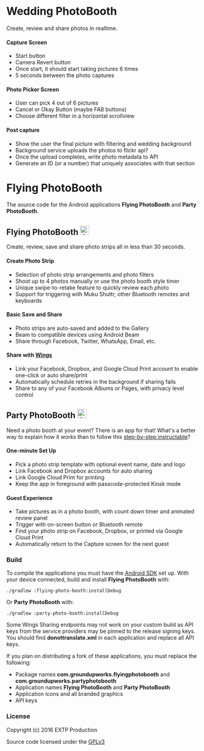 
Wedding PhotoBooth
=================

Create, review and share photos in realtime.

#### Capture Screen
* Start button
* Camera Revert button
* Once start, it should start taking pictures 6 times
* 5 seconds between the photo captures

#### Photo Picker Screen
* User can pick 4 out of 6 pictures
* Cancel or Okay Button (maybe FAB buttons)
* Choose different filter in a horizontal scrollview

#### Post capture
* Show the user the final picture with filtering and wedding background
* Background service uploads the photos to flickr api?
* Once the upload completes, write photo metadata to API
* Generate an ID (or a number) that uniquely associates with that section


Flying PhotoBooth
=================

The source code for the Android applications **Flying PhotoBooth** and **Party PhotoBooth**.

## Flying PhotoBooth <a href="https://play.google.com/store/apps/details?id=com.groundupworks.flyingphotobooth&utm_source=global_co&utm_medium=prtnr&utm_content=Mar2515&utm_campaign=PartBadge&pcampaignid=MKT-AC-global-none-all-co-pr-py-PartBadges-Oct1515-1"><img alt="Get it on Google Play" src="https://play.google.com/intl/en_us/badges/images/apps/en-play-badge.png" height="24px" /></a>

Create, review, save and share photo strips all in less than 30 seconds.

#### Create Photo Strip

* Selection of photo strip arrangements and photo filters
* Shoot up to 4 photos manually or use the photo booth style timer
* Unique swipe-to-retake feature to quickly review each photo
* Support for triggering with Muku Shuttr, other Bluetooth remotes and keyboards

#### Basic Save and Share

* Photo strips are auto-saved and added to the Gallery
* Beam to compatible devices using Android Beam
* Share through Facebook, Twitter, WhatsApp, Email, etc.

#### Share with [Wings](http://www.groundupworks.com/wings/)

* Link your Facebook, Dropbox, and Google Cloud Print account to enable one-click or auto share/print
* Automatically schedule retries in the background if sharing fails
* Share to any of your Facebook Albums or Pages, with privacy level control

## Party PhotoBooth <a href="https://play.google.com/store/apps/details?id=com.groundupworks.partyphotobooth&utm_source=global_co&utm_medium=prtnr&utm_content=Mar2515&utm_campaign=PartBadge&pcampaignid=MKT-AC-global-none-all-co-pr-py-PartBadges-Oct1515-1"><img alt="Get it on Google Play" src="https://play.google.com/intl/en_us/badges/images/apps/en-play-badge.png" height="24px" /></a>

Need a photo booth at your event? There is an app for that! What's a better way to explain how it works than to follow this [step-by-step instructable](http://www.instructables.com/id/5-minute-Photo-Booth/)?

#### One-minute Set Up

* Pick a photo strip template with optional event name, date and logo
* Link Facebook and Dropbox accounts for auto sharing
* Link Google Cloud Print for printing
* Keep the app in foreground with passcode-protected Kiosk mode

#### Guest Experience

* Take pictures as in a photo booth, with count down timer and animated review panel
* Trigger with on-screen button or Bluetooth remote
* Find your photo strip on Facebook, Dropbox, or printed via Google Cloud Print
* Automatically return to the Capture screen for the next guest

### Build

To compile the applications you must have the [Android SDK](http://developer.android.com/sdk/index.html) set up. With your device connected, build and install **Flying PhotoBooth** with:

```
./gradlew :flying-photo-booth:installDebug
```

Or **Party PhotoBooth** with:

```
./gradlew :party-photo-booth:installDebug
```

Some Wings Sharing endpoints may not work on your custom build as API keys from the service providers may be pinned to the release signing keys. You should find **donottranslate.xml** in each application and replace all API keys.

If you plan on distributing a fork of these applications, you must replace the following:

* Package names **com.groundupworks.flyingphotobooth** and **com.groundupworks.partyphotobooth**
* Application names **Flying PhotoBooth** and **Party PhotoBooth**
* Application icons and all branded graphics
* API keys

### License

Copyright (c) 2016 EXTP Production

Source code licensed under the [GPLv3](http://www.gnu.org/licenses/gpl-3.0.html)